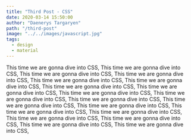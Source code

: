 ```yaml
---
title: "Third Post - CSS"
date: 2020-03-14 15:50:00
author: "Daenerys Targaryen"
path: "/third-post"
image: "../../images/javascript.jpg"
tags:
  - design
  - material
---
```


This time we are gonna dive into CSS,
This time we are gonna dive into CSS,
This time we are gonna dive into CSS,
This time we are gonna dive into CSS,
This time we are gonna dive into CSS,
This time we are gonna dive into CSS,
This time we are gonna dive into CSS,
This time we are gonna dive into CSS,
This time we are gonna dive into CSS,
This time we are gonna dive into CSS,
This time we are gonna dive into CSS,
This time we are gonna dive into CSS,
This time we are gonna dive into CSS,
This time we are gonna dive into CSS,
This time we are gonna dive into CSS,
This time we are gonna dive into CSS,
This time we are gonna dive into CSS,
This time we are gonna dive into CSS,
This time we are gonna dive into CSS,
